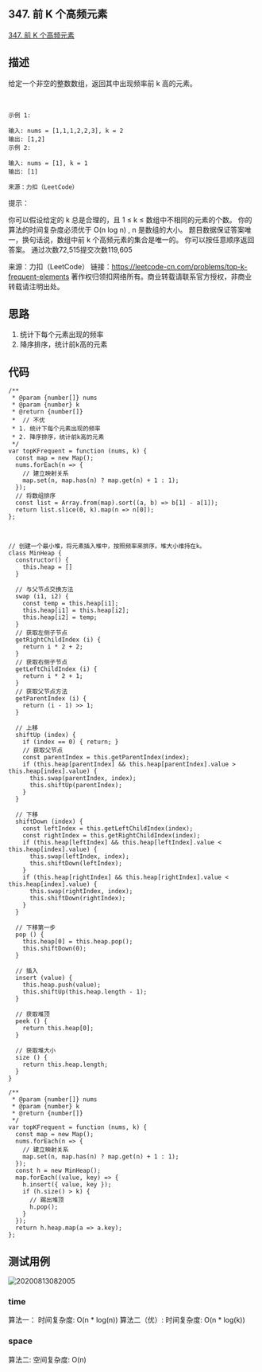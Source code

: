 ## 347. 前 K 个高频元素
[347. 前 K 个高频元素](https://leetcode-cn.com/problems/top-k-frequent-elements/)

## 描述

给定一个非空的整数数组，返回其中出现频率前 k 高的元素。

 

``` JS
示例 1:

输入: nums = [1,1,1,2,2,3], k = 2
输出: [1,2]
示例 2:

输入: nums = [1], k = 1
输出: [1]

来源：力扣（LeetCode）
```
提示：

你可以假设给定的 k 总是合理的，且 1 ≤ k ≤ 数组中不相同的元素的个数。
你的算法的时间复杂度必须优于 O(n log n) , n 是数组的大小。
题目数据保证答案唯一，换句话说，数组中前 k 个高频元素的集合是唯一的。
你可以按任意顺序返回答案。
通过次数72,515提交次数119,605

来源：力扣（LeetCode）
链接：https://leetcode-cn.com/problems/top-k-frequent-elements
著作权归领扣网络所有。商业转载请联系官方授权，非商业转载请注明出处。


## 思路

1. 统计下每个元素出现的频率
2. 降序排序，统计前k高的元素


## 代码

``` JS
/**
 * @param {number[]} nums
 * @param {number} k
 * @return {number[]}
 *  // 不优
 * 1. 统计下每个元素出现的频率
 * 2. 降序排序，统计前k高的元素
 */
var topKFrequent = function (nums, k) {
  const map = new Map();
  nums.forEach(n => {
    // 建立映射关系
    map.set(n, map.has(n) ? map.get(n) + 1 : 1);
  });
  // 将数组排序
  const list = Array.from(map).sort((a, b) => b[1] - a[1]);
  return list.slice(0, k).map(n => n[0]);
};
```

``` JS


// 创建一个最小堆，将元素插入堆中，按照频率来排序。堆大小维持在k。
class MinHeap {
  constructor() {
    this.heap = []
  }

  // 与父节点交换方法
  swap (i1, i2) {
    const temp = this.heap[i1];
    this.heap[i1] = this.heap[i2];
    this.heap[i2] = temp;
  }
  // 获取左侧子节点
  getRightChildIndex (i) {
    return i * 2 + 2;
  }
  // 获取右侧子节点
  getLeftChildIndex (i) {
    return i * 2 + 1;
  }
  // 获取父节点方法
  getParentIndex (i) {
    return (i - 1) >> 1;
  }

  // 上移
  shiftUp (index) {
    if (index == 0) { return; }
    // 获取父节点
    const parentIndex = this.getParentIndex(index);
    if (this.heap[parentIndex] && this.heap[parentIndex].value > this.heap[index].value) {
      this.swap(parentIndex, index);
      this.shiftUp(parentIndex);
    }
  }

  // 下移
  shiftDown (index) {
    const leftIndex = this.getLeftChildIndex(index);
    const rightIndex = this.getRightChildIndex(index);
    if (this.heap[leftIndex] && this.heap[leftIndex].value < this.heap[index].value) {
      this.swap(leftIndex, index);
      this.shiftDown(leftIndex);
    }
    if (this.heap[rightIndex] && this.heap[rightIndex].value < this.heap[index].value) {
      this.swap(rightIndex, index);
      this.shiftDown(rightIndex);
    }
  }

  // 下移第一步
  pop () {
    this.heap[0] = this.heap.pop();
    this.shiftDown(0);
  }

  // 插入
  insert (value) {
    this.heap.push(value);
    this.shiftUp(this.heap.length - 1);
  }

  // 获取堆顶
  peek () {
    return this.heap[0];
  }

  // 获取堆大小
  size () {
    return this.heap.length;
  }
}

/**
 * @param {number[]} nums
 * @param {number} k
 * @return {number[]}
 */
var topKFrequent = function (nums, k) {
  const map = new Map();
  nums.forEach(n => {
    // 建立映射关系
    map.set(n, map.has(n) ? map.get(n) + 1 : 1);
  });
  const h = new MinHeap();
  map.forEach((value, key) => {
    h.insert({ value, key });
    if (h.size() > k) {
      // 踢出堆顶
      h.pop();
    }
  });
  return h.heap.map(a => a.key);
};
```




## 测试用例
![20200813082005](https://hzy-1301560453.cos.ap-shanghai.myqcloud.com/2020/pictures/20200813082005.png)
### time
算法一：
时间复杂度: O(n * log(n))
算法二（优）:
时间复杂度: O(n * log(k))
### space

算法二:
空间复杂度: O(n)